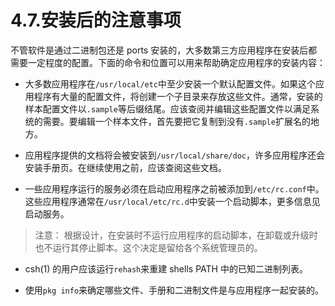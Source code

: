 # 4.7.安装后的注意事项

不管软件是通过二进制包还是 ports 安装的，大多数第三方应用程序在安装后都需要一定程度的配置。下面的命令和位置可以用来帮助确定应用程序的安装内容：

- 大多数应用程序在`/usr/local/etc`中至少安装一个默认配置文件。如果这个应用程序有大量的配置文件，将创建一个子目录来存放这些文件。通常，安装的样本配置文件以`.sample`等后缀结尾。应该查阅并编辑这些配置文件以满足系统的需要。要编辑一个样本文件，首先要把它复制到没有`.sample`扩展名的地方。

- 应用程序提供的文档将会被安装到`/usr/local/share/doc`，许多应用程序还会安装手册页。在继续使用之前，应该查阅这些文档。

- 一些应用程序运行的服务必须在启动应用程序之前被添加到`/etc/rc.conf`中。这些应用程序通常在`/usr/local/etc/rc.d`中安装一个启动脚本，更多信息见启动服务。

>注意：
>根据设计，在安装时不运行应用程序的启动脚本，在卸载或升级时也不运行其停止脚本。这个决定是留给各个系统管理员的。

- csh(1) 的用户应该运行`rehash`来重建 shells PATH 中的已知二进制列表。

- 使用`pkg info`来确定哪些文件、手册和二进制文件是与应用程序一起安装的。
